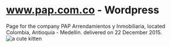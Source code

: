 # www.pap.com.co - Wordpress
Page for the company PAP Arrendamientos y Inmobiliaria, located Colombia, Antioquia - Medellin. delivered on 22 December 2015.
<img src="http://sergio.iwebspro.co/image/pap.jpg" alt="a cute kitten">

